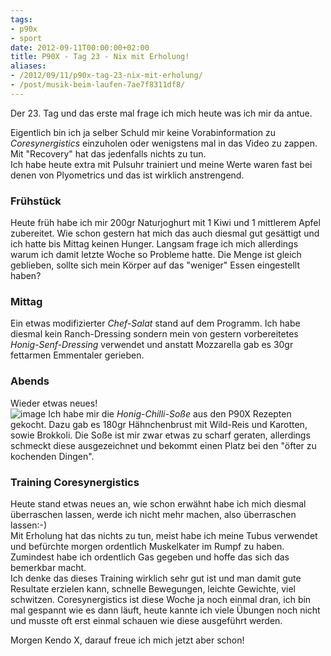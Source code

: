 ```yaml
---
tags:
- p90x
- sport
date: 2012-09-11T00:00:00+02:00
title: P90X - Tag 23 - Nix mit Erholung!
aliases:
- /2012/09/11/p90x-tag-23-nix-mit-erholung/
- /post/musik-beim-laufen-7ae7f8311df8/
---
```


Der 23. Tag und das erste mal frage ich mich heute was ich mir da antue.

Eigentlich bin ich ja selber Schuld mir keine Vorabinformation zu _Coresynergistics_ einzuholen oder wenigstens mal in das Video zu zappen. Mit "Recovery" hat das jedenfalls nichts zu tun.   
Ich habe heute extra mit Pulsuhr trainiert und meine Werte waren fast bei denen von Plyometrics und das ist wirklich anstrengend.  

### Frühstück
Heute früh habe ich mir 200gr Naturjoghurt mit 1 Kiwi und 1 mittlerem Apfel zubereitet. Wie schon gestern hat mich das auch diesmal gut gesättigt und ich hatte bis Mittag keinen Hunger. Langsam frage ich mich allerdings warum ich damit letzte Woche so Probleme hatte. Die Menge ist gleich geblieben, sollte sich mein Körper auf das "weniger" Essen eingestellt haben?

### Mittag
Ein etwas modifizierter _Chef-Salat_ stand auf dem Programm. Ich habe diesmal kein Ranch-Dressing sondern mein von gestern vorbereitetes _Honig-Senf-Dressing_ verwendet und anstatt Mozzarella gab es 30gr fettarmen Emmentaler gerieben.

### Abends
Wieder etwas neues!   
![image](http://f.cl.ly/items/2A0u3k2b3q0Q0U3l0y3g/DSC_2147_1.jpg)
Ich habe mir die _Honig-Chilli-Soße_ aus den P90X Rezepten gekocht. Dazu gab es 180gr Hähnchenbrust mit Wild-Reis und Karotten, sowie Brokkoli. Die Soße ist mir zwar etwas zu scharf geraten, allerdings schmeckt diese ausgezeichnet und bekommt einen Platz bei den "öfter zu kochenden Dingen".

### Training Coresynergistics
Heute stand etwas neues an, wie schon erwähnt habe ich mich diesmal überraschen lassen, werde ich nicht mehr machen, also überraschen lassen:-)   
Mit Erholung hat das nichts zu tun, meist habe ich meine Tubus verwendet und befürchte morgen ordentlich Muskelkater im Rumpf zu haben. Zumindest habe ich ordentlich Gas gegeben und hoffe das sich das bemerkbar macht.   
Ich denke das dieses Training wirklich sehr gut ist und man damit gute Resultate erzielen kann, schnelle Bewegungen, leichte Gewichte, viel schwitzen. Coresynergistics ist diese Woche ja noch einmal dran, ich bin mal gespannt wie es dann läuft, heute kannte ich viele Übungen noch nicht und musste oft erst einmal schauen wie diese ausgeführt werden.

Morgen Kendo X, darauf freue ich mich jetzt aber schon!
